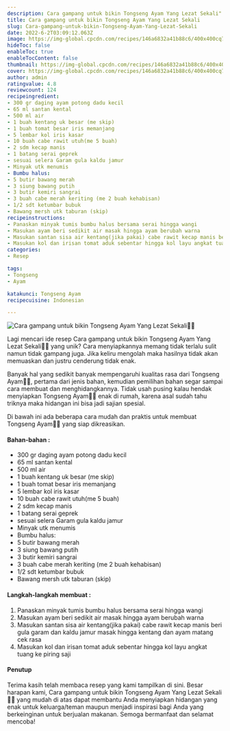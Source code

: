 ```yaml
---
description: Cara gampang untuk bikin Tongseng Ayam Yang Lezat Sekali"
title: Cara gampang untuk bikin Tongseng Ayam Yang Lezat Sekali
slug: Cara-gampang-untuk-bikin-Tongseng-Ayam-Yang-Lezat-Sekali
date: 2022-6-2T03:09:12.063Z
image: https://img-global.cpcdn.com/recipes/146a6832a41b88c6/400x400cq70/photo.jpg
hideToc: false
enableToc: true
enableTocContent: false
thumbnail: https://img-global.cpcdn.com/recipes/146a6832a41b88c6/400x400cq70/photo.jpg
cover: https://img-global.cpcdn.com/recipes/146a6832a41b88c6/400x400cq70/photo.jpg
author: admin
ratingvalue: 4.8
reviewcount: 124
recipeingredient:
- 300 gr daging ayam potong dadu kecil
- 65 ml santan kental
- 500 ml air
- 1 buah kentang uk besar (me skip)
- 1 buah tomat besar iris memanjang
- 5 lembar kol iris kasar
- 10 buah cabe rawit utuh(me 5 buah)
- 2 sdm kecap manis
- 1 batang serai geprek
- sesuai selera Garam gula kaldu jamur
- Minyak utk menumis
- Bumbu halus:
- 5 butir bawang merah
- 3 siung bawang putih
- 3 butir kemiri sangrai
- 3 buah cabe merah keriting (me 2 buah kehabisan)
- 1/2 sdt ketumbar bubuk
- Bawang mersh utk taburan (skip)
recipeinstructions:
- Panaskan minyak tumis bumbu halus bersama serai hingga wangi
- Masukan ayam beri sedikit air masak hingga ayam berubah warna
- Masukan santan sisa air kentang(jika pakai) cabe rawit kecap manis beri gula garam dan kaldu jamur masak hingga kentang dan ayam matang cek rasa
- Masukan kol dan irisan tomat aduk sebentar hingga kol layu angkat tuang ke piring saji
categories:
- Resep

tags:
- Tongseng
- Ayam

katakunci: Tongseng Ayam
recipecuisine: Indonesian

---
```


![Cara gampang untuk bikin Tongseng Ayam Yang Lezat Sekali👩‍🍳](https://img-global.cpcdn.com/recipes/146a6832a41b88c6/400x400cq70/photo.jpg)

Lagi mencari ide resep Cara gampang untuk bikin Tongseng Ayam Yang Lezat Sekali👩‍🍳 yang unik? Cara menyiapkannya memang tidak terlalu sulit namun tidak gampang juga. Jika keliru mengolah maka hasilnya tidak akan memuaskan dan justru cenderung tidak enak.

Banyak hal yang sedikit banyak mempengaruhi kualitas rasa dari Tongseng Ayam👩‍🍳, pertama dari jenis bahan, kemudian pemilihan bahan segar sampai cara membuat dan menghidangkannya. Tidak usah pusing kalau hendak menyiapkan Tongseng Ayam👩‍🍳 enak di rumah, karena asal sudah tahu triknya maka hidangan ini bisa jadi sajian spesial.

Di bawah ini ada beberapa cara mudah dan praktis untuk membuat Tongseng Ayam👩‍🍳 yang siap dikreasikan.

<!--inarticleads1-->

#### Bahan-bahan :

- 300 gr daging ayam potong dadu kecil
- 65 ml santan kental
- 500 ml air
- 1 buah kentang uk besar (me skip)
- 1 buah tomat besar iris memanjang
- 5 lembar kol iris kasar
- 10 buah cabe rawit utuh(me 5 buah)
- 2 sdm kecap manis
- 1 batang serai geprek
- sesuai selera Garam gula kaldu jamur
- Minyak utk menumis
- Bumbu halus:
- 5 butir bawang merah
- 3 siung bawang putih
- 3 butir kemiri sangrai
- 3 buah cabe merah keriting (me 2 buah kehabisan)
- 1/2 sdt ketumbar bubuk
- Bawang mersh utk taburan (skip)

<!--inarticleads2-->

#### Langkah-langkah membuat :

1. Panaskan minyak tumis bumbu halus bersama serai hingga wangi
1. Masukan ayam beri sedikit air masak hingga ayam berubah warna
1. Masukan santan sisa air kentang(jika pakai) cabe rawit kecap manis beri gula garam dan kaldu jamur masak hingga kentang dan ayam matang cek rasa
1. Masukan kol dan irisan tomat aduk sebentar hingga kol layu angkat tuang ke piring saji

#### Penutup

Terima kasih telah membaca resep yang kami tampilkan di sini. Besar harapan kami, Cara gampang untuk bikin Tongseng Ayam Yang Lezat Sekali👩‍🍳 yang mudah di atas dapat membantu Anda menyiapkan hidangan yang enak untuk keluarga/teman maupun menjadi inspirasi bagi Anda yang berkeinginan untuk berjualan makanan. Semoga bermanfaat dan selamat mencoba!